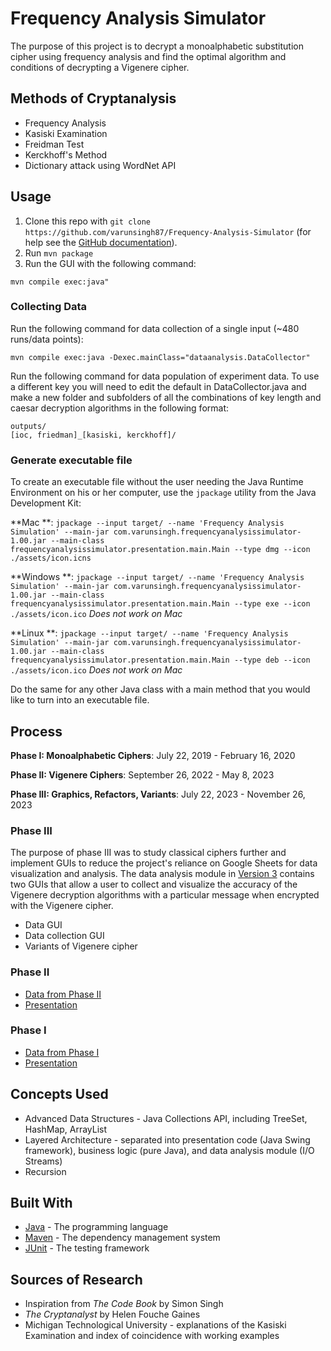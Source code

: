 # Frequency Analysis Simulator

The purpose of this project is to decrypt a monoalphabetic substitution cipher using frequency analysis and find the
optimal algorithm and conditions of decrypting a Vigenere cipher.

## Methods of Cryptanalysis

* Frequency Analysis
* Kasiski Examination
* Freidman Test
* Kerckhoff's Method
* Dictionary attack using WordNet API

## Usage

1. Clone this repo with `git clone https://github.com/varunsingh87/Frequency-Analysis-Simulator`
   (for help see the [GitHub documentation](https://help.github.com/articles/cloning-a-repository/)).
2. Run `mvn package`
2. Run the GUI with the following command:

```
mvn compile exec:java"
``` 

### Collecting Data

Run the following command for data collection of a single input (~480 runs/data points):

```
mvn compile exec:java -Dexec.mainClass="dataanalysis.DataCollector"
```

Run the following command for data population of experiment data. To use a different key you will need to edit the
default in DataCollector.java and make a new folder and subfolders of all the combinations of key length and caesar
decryption algorithms in the following format:

```
outputs/
[ioc, friedman]_[kasiski, kerckhoff]/

```

### Generate executable file

To create an executable file without the user needing the Java Runtime Environment on his or her computer, use
the `jpackage` utility from the Java Development Kit:

**Mac
**: `jpackage --input target/ --name 'Frequency Analysis Simulation' --main-jar com.varunsingh.frequencyanalysissimulator-1.00.jar --main-class frequencyanalysissimulator.presentation.main.Main --type dmg --icon ./assets/icon.icns`

**Windows
**: `jpackage --input target/ --name 'Frequency Analysis Simulation' --main-jar com.varunsingh.frequencyanalysissimulator-1.00.jar --main-class frequencyanalysissimulator.presentation.main.Main --type exe --icon ./assets/icon.ico`
*Does not work on Mac*

**Linux
**: `jpackage --input target/ --name 'Frequency Analysis Simulation' --main-jar com.varunsingh.frequencyanalysissimulator-1.00.jar --main-class frequencyanalysissimulator.presentation.main.Main --type deb --icon ./assets/icon.ico`
*Does not work on Mac*

Do the same for any other Java class with a main method that you would like to turn into an executable file.

## Process

**Phase I: Monoalphabetic Ciphers**: July 22, 2019 - February 16, 2020

**Phase II: Vigenere Ciphers**: September 26, 2022 - May 8, 2023

**Phase III: Graphics, Refactors, Variants**: July 22, 2023 - November 26, 2023

### Phase III

The purpose of phase III was to study classical ciphers further and implement GUIs to reduce the project's reliance on
Google Sheets for data visualization and analysis. The data analysis module
in [Version 3](https://github.com/varunsingh87/Frequency-Analysis-Simulator/releases/tag/v3.0.0) contains two GUIs that
allow a user to collect and visualize the accuracy of the Vigenere decryption algorithms with a particular message when
encrypted with the Vigenere cipher.

* Data GUI
* Data collection GUI
* Variants of Vigenere cipher

### Phase II

* [Data from Phase II](https://docs.google.com/spreadsheets/d/e/2PACX-1vQIqW8qXtnbI1yTCQR_LcYpy6F7p6eZg5EP07no3c-lBoEkMUbpTPyxo_oa5mCCj7Gfk8LOTonOY-4a/pubhtml)
* [Presentation](https://docs.google.com/presentation/d/e/2PACX-1vR5Vu_MXCbKyHm0vHaMW5Tn4qaJWVDV34Z_WX1WpHbejcwIzODNiuNKExOOTFTRUUDs7CPsYwz8PA1T/pub?start=false&loop=false&delayms=3000)

### Phase I

* [Data from Phase I](https://docs.google.com/spreadsheets/d/130cqH1bGJPZ7mq2LrrTY6sMdm6E7qZP2Jea3s8cg3tA/edit#gid=0)
* [Presentation](https://docs.google.com/presentation/d/e/2PACX-1vT29PD0nv69KI9cNDpZdsEA1p4eDg4P8V_XLVCWtpIFXDGnp_WmLrg-xiH120KWJkqppP9DZ-DlREr_/pub?start=false&loop=false&delayms=3000)

## Concepts Used

* Advanced Data Structures - Java Collections API, including TreeSet, HashMap, ArrayList
* Layered Architecture - separated into presentation code (Java Swing framework), business logic (pure Java), and data
  analysis module (I/O Streams)
* Recursion

## Built With

* [Java](https://www.java.com/en/) - The programming language
* [Maven](https://maven.apache.org/) - The dependency management system
* [JUnit](https://junit.org/junit5/) - The testing framework

## Sources of Research

* Inspiration from _The Code Book_ by Simon Singh
* _The Cryptanalyst_ by Helen Fouche Gaines
* Michigan Technological University - explanations of the Kasiski Examination and index of coincidence with working
  examples